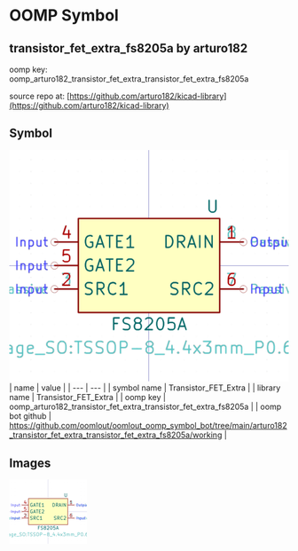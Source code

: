 # OOMP Symbol  
## transistor_fet_extra_fs8205a  by arturo182  
  
oomp key: oomp_arturo182_transistor_fet_extra_transistor_fet_extra_fs8205a  
  
source repo at: [https://github.com/arturo182/kicad-library](https://github.com/arturo182/kicad-library)  
## Symbol  
  
[![working.png](working_600.png)](working.png)  
| name | value | 
| --- | --- | 
| symbol name | Transistor_FET_Extra | 
| library name | Transistor_FET_Extra | 
| oomp key | oomp_arturo182_transistor_fet_extra_transistor_fet_extra_fs8205a | 
| oomp bot github | https://github.com/oomlout/oomlout_oomp_symbol_bot/tree/main/arturo182_transistor_fet_extra_transistor_fet_extra_fs8205a/working | 
## Images  
  
[![working.png](working_140.png)](working.png)  
